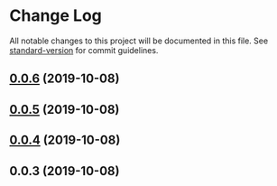 # Change Log

All notable changes to this project will be documented in this file. See [standard-version](https://github.com/conventional-changelog/standard-version) for commit guidelines.

<a name="0.0.6"></a>

## [0.0.6](https://github.com/qdequele/meili-api/compare/v0.0.5...v0.0.6) (2019-10-08)

<a name="0.0.5"></a>

## [0.0.5](https://github.com/qdequele/meili-api/compare/v0.0.4...v0.0.5) (2019-10-08)

<a name="0.0.4"></a>

## [0.0.4](https://github.com/qdequele/meili-api/compare/v0.0.3...v0.0.4) (2019-10-08)

<a name="0.0.3"></a>

## 0.0.3 (2019-10-08)
